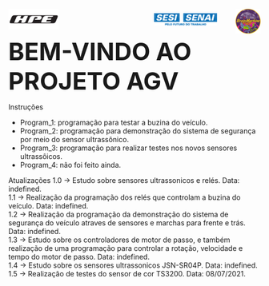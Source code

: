 <img src="Imagens\Logos\HPE.png" align="center"
     width=20%
     height=20%>
 <span>&emsp;&emsp;&emsp;&emsp;&emsp;&emsp;&emsp;&emsp;&emsp;&emsp;&emsp;&emsp;&emsp;
<img src="Imagens\Logos\marca SESI SENAI_azul.png" align="center"
     width=25%
     height=25%>
     <span>&emsp;
<img src="Imagens\Logos\BRAINMACHINE.png" align="right"
     width=10%
     height=10%>
<br/> 
<p>
<font size="15">
<b>BEM-VINDO AO PROJETO AGV</b>
</font>
</p>


Instruções
- Program_1: programação para testar a buzina do veículo.
- Program_2: programação para demonstração do sistema de segurança por meio do sensor ultrassônico.
- Program_3: programação para realizar testes nos novos sensores ultrassôicos.
- Program_4: não foi feito ainda.

Atualizações
1.0 -> Estudo sobre sensores ultrassonicos e relés. Data: indefined. <br/> 
1.1 -> Realização da programação dos relés que controlam a buzina do veículo. Data: indefined. <br/> 
1.2 -> Realização da programação da demonstração do sistema de segurança do veículo atraves de sensores e marchas para frente e trás. Data: indefined. <br/> 
1.3 -> Estudo sobre os controladores de motor de passo, e também realização de uma programação para controlar a rotação, velocidade e tempo do motor de passo. Data: indefined. <br/> 
1.4 -> Estudo sobre os sensores ultrassonicos JSN-SR04P. Data: indefined. <br/> 
1.5 -> Realização de testes do sensor de cor TS3200. Data: 08/07/2021. <br/> 

